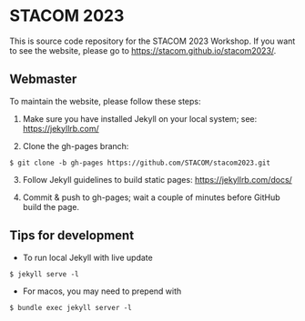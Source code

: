 # STACOM 2023

This is source code repository for the STACOM 2023 Workshop. If you want to see the website, please go to https://stacom.github.io/stacom2023/.

## Webmaster

To maintain the website, please follow these steps:

1. Make sure you have installed Jekyll on your local system; see: https://jekyllrb.com/

2. Clone the gh-pages branch: 
```
$ git clone -b gh-pages https://github.com/STACOM/stacom2023.git
```

3. Follow Jekyll guidelines to build static pages: https://jekyllrb.com/docs/

4. Commit & push to gh-pages; wait a couple of minutes before GitHub build the page.

## Tips for development

* To run local Jekyll with live update

```
$ jekyll serve -l
```

* For macos, you may need to prepend with

```
$ bundle exec jekyll server -l
```
